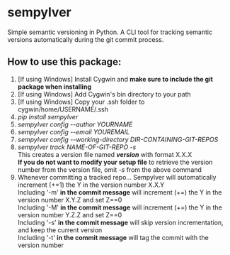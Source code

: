 # sempylver
Simple semantic versioning in Python. A CLI tool for tracking semantic versions automatically during the git commit process. 

## How to use this package:
1. [If using Windows] Install Cygwin and **make sure to include the git package when installing**
2. [If using Windows] Add Cygwin's bin directory to your path
3. [If using Windows] Copy your .ssh folder to cygwin/home/USERNAME/.ssh
4. *pip install sempylver*
5. *sempylver config --author YOURNAME*
6. *sempylver config --email YOUREMAIL*
7. *sempylver config --working-directory DIR-CONTAINING-GIT-REPOS*
8. *sempylver track NAME-OF-GIT-REPO -s*  
   This creates a version file named *__version__* with format X.X.X  
   **If you do not want to modify your setup file** to retrieve the version number from the version file, omit *-s* from the above command  
9. Whenever committing a tracked repo...
   Sempylver will automatically increment (+=1) the Y in the version number X.X.Y  
   Including '-m' **in the commit message** will increment (+=) the Y in the version number X.Y.Z and set Z==0  
   Including '-M' **in the commit message** will increment (+=) the Y in the version number Y.Z.Z and set Z==0  
   Including '-s' **in the commit message** will skip version incrementation, and keep the current version  
   Including '-t' **in the commit message** will tag the commit with the version number

